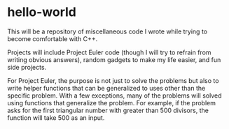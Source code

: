 # hello-world
This will be a repository of miscellaneous code I wrote
while trying to become comfortable with C++. 

Projects will include Project Euler code (though I will 
try to refrain from writing obvious answers), random
gadgets to make my life easier, and fun side projects.

For Project Euler, the purpose is not just to solve the
problems but also to write helper functions that can be
generalized to uses other than the specific problem.
With a few exceptions, many of the problems will solved
using functions that generalize the problem. For example,
if the problem asks for the first triangular number with
greater than 500 divisors, the function will take 500
as an input.
